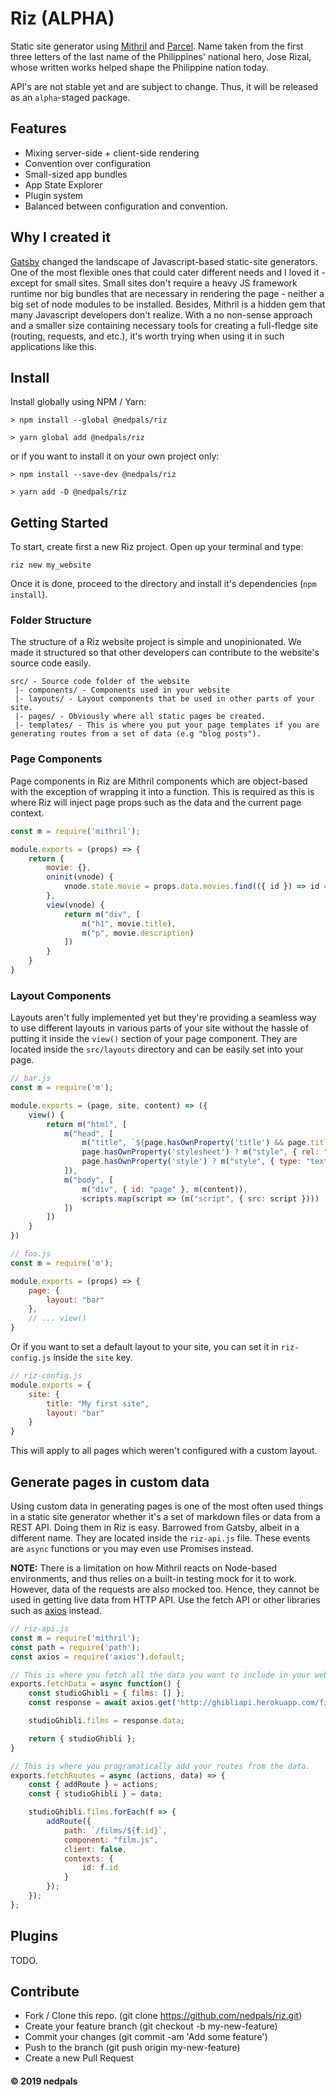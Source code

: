 # Riz (ALPHA)
Static site generator using [Mithril](https://mithril.js.org) and [Parcel](https://parceljs.org). Name taken from the first three letters of the last name of the Philippines' national hero, Jose Rizal, whose written works helped shape the Philippine nation today.

API's are not stable yet and are subject to change. Thus, it will be released as an `alpha`-staged package.

## Features
- Mixing server-side + client-side rendering
- Convention over configuration
- Small-sized app bundles
- App State Explorer
- Plugin system
- Balanced between configuration and convention.


## Why I created it
[Gatsby](https://gatsbyjs.org) changed the landscape of Javascript-based static-site generators. One of the most flexible ones that could cater different needs and I loved it - except for small sites. Small sites don't require a heavy JS framework runtime nor big bundles that are necessary in rendering the page - neither a big set of node modules to be installed. Besides, Mithril is a hidden gem that many Javascript developers don't realize. With a no non-sense approach and a smaller size containing necessary tools for creating a full-fledge site (routing, requests, and etc.), it's worth trying when using it in such applications like this.

## Install
Install globally using NPM / Yarn:
```
> npm install --global @nedpals/riz
```

```
> yarn global add @nedpals/riz
```

or if you want to install it on your own project only:
```
> npm install --save-dev @nedpals/riz
```
```
> yarn add -D @nedpals/riz
```

## Getting Started
To start, create first a new Riz project. Open up your terminal and type:
```
riz new my_website
```

Once it is done, proceed to the directory and install it's dependencies (`npm install`).

### Folder Structure
The structure of a Riz website project is simple and unopinionated. We made it structured so that other developers can contribute to the website's source code easily.
```
src/ - Source code folder of the website
 |- components/ - Components used in your website
 |- layouts/ - Layout components that be used in other parts of your site.
 |- pages/ - Obviously where all static pages be created.
 |- templates/ - This is where you put your page templates if you are generating routes from a set of data (e.g "blog posts").
```
### Page Components
Page components in Riz are Mithril components which are object-based with the exception of wrapping it into a function. This is required as this is where Riz will inject page props such as the data and the current page context.

```javascript
const m = require('mithril');

module.exports = (props) => {
    return {
        movie: {},
        oninit(vnode) {
            vnode.state.movie = props.data.movies.find(({ id }) => id === props.contexts.id);
        },
        view(vnode) {
            return m("div", [
                m("h1", movie.title),
                m("p", movie.description)
            ])
        }
    }
}

```
### Layout Components
Layouts aren't fully implemented yet but they're providing a seamless way to use different layouts in various parts of your site without the hassle of putting it inside the `view()` section of your page component. They are located inside the `src/layouts` directory and can be easily set into your page.

```javascript
// bar.js
const m = require('m');

module.exports = (page, site, content) => ({
    view() {
        return m("html", [
            m("head", [
                m("title", `${page.hasOwnProperty('title') && page.title}${site.hasOwnProperty('title') ? " - " + site.title : ""}`),
                page.hasOwnProperty('stylesheet') ? m("style", { rel: "stylesheet", href: page.stylesheet }) : undefined,
                page.hasOwnProperty('style') ? m("style", { type: "text/css" }, page.style) : undefined
            ]),
            m("body", [
                m("div", { id: "page" }, m(content)),
                scripts.map(script => (m("script", { src: script })))
            ])
        ])
    }
})
```

```javascript
// foo.js
const m = require('m');

module.exports = (props) => {
    page: {
        layout: "bar"
    },
    // ... view()
}
```

Or if you want to set a default layout to your site, you can set it in `riz-config.js` inside the `site` key.

```javascript
// riz-config.js
module.exports = {
    site: {
        title: "My first site",
        layout: "bar"
    }
}
```
This will apply to all pages which weren't configured with a custom layout.

## Generate pages in custom data
Using custom data in generating pages is one of the most often used things in a static site generator whether it's a set of markdown files or data from a REST API. Doing them in Riz is easy. Barrowed from Gatsby, albeit in a different name. They are located inside the `riz-api.js` file. These events are `async` functions or you may even use Promises instead.

**NOTE:** There is a limitation on how Mithril reacts on Node-based environments, and thus relies on a built-in testing mock for it to work. However, data of the requests are also mocked too. Hence, they cannot be used in getting live data from HTTP API. Use the fetch API or other libraries such as [axios](https://github.com/axios/axios) instead.

```javascript
// riz-api.js
const m = require('mithril');
const path = require('path');
const axios = require('axios').default;

// This is where you fetch all the data you want to include in your website.
exports.fetchData = async function() {
    const studioGhibli = { films: [] };
    const response = await axios.get('http://ghibliapi.herokuapp.com/films');

    studioGhibli.films = response.data;

    return { studioGhibli };
}

// This is where you programatically add your routes from the data.
exports.fetchRoutes = async (actions, data) => {
    const { addRoute } = actions;
    const { studioGhibli } = data;

    studioGhibli.films.forEach(f => {
        addRoute({
            path: `/films/${f.id}`,
            component: "film.js",
            client: false,
            contexts: {
                id: f.id
            }
        });
    });
};
```

## Plugins
TODO.

## Contribute
- Fork / Clone this repo. (git clone https://github.com/nedpals/riz.git)
- Create your feature branch (git checkout -b my-new-feature)
- Commit your changes (git commit -am 'Add some feature')
- Push to the branch (git push origin my-new-feature)
- Create a new Pull Request

#### &copy; 2019 nedpals
